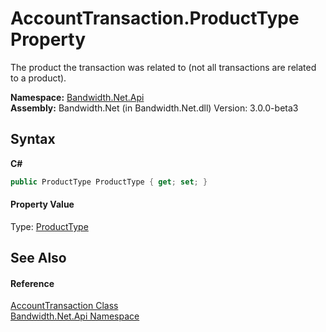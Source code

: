 ﻿# AccountTransaction.ProductType Property 
 

The product the transaction was related to (not all transactions are related to a product).

**Namespace:**&nbsp;<a href ="N_Bandwidth_Net_Api.md">Bandwidth.Net.Api</a><br />**Assembly:**&nbsp;Bandwidth.Net (in Bandwidth.Net.dll) Version: 3.0.0-beta3

## Syntax

**C#**<br />
``` C#
public ProductType ProductType { get; set; }
```


#### Property Value
Type: <a href ="T_Bandwidth_Net_Api_ProductType.md">ProductType</a>

## See Also


#### Reference
<a href ="T_Bandwidth_Net_Api_AccountTransaction.md">AccountTransaction Class</a><br /><a href ="N_Bandwidth_Net_Api.md">Bandwidth.Net.Api Namespace</a><br />